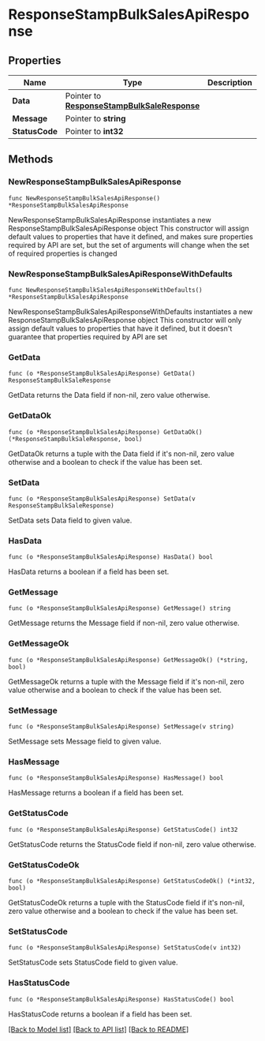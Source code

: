 # ResponseStampBulkSalesApiResponse

## Properties

Name | Type | Description | Notes
------------ | ------------- | ------------- | -------------
**Data** | Pointer to [**ResponseStampBulkSaleResponse**](ResponseStampBulkSaleResponse.md) |  | [optional] 
**Message** | Pointer to **string** |  | [optional] 
**StatusCode** | Pointer to **int32** |  | [optional] 

## Methods

### NewResponseStampBulkSalesApiResponse

`func NewResponseStampBulkSalesApiResponse() *ResponseStampBulkSalesApiResponse`

NewResponseStampBulkSalesApiResponse instantiates a new ResponseStampBulkSalesApiResponse object
This constructor will assign default values to properties that have it defined,
and makes sure properties required by API are set, but the set of arguments
will change when the set of required properties is changed

### NewResponseStampBulkSalesApiResponseWithDefaults

`func NewResponseStampBulkSalesApiResponseWithDefaults() *ResponseStampBulkSalesApiResponse`

NewResponseStampBulkSalesApiResponseWithDefaults instantiates a new ResponseStampBulkSalesApiResponse object
This constructor will only assign default values to properties that have it defined,
but it doesn't guarantee that properties required by API are set

### GetData

`func (o *ResponseStampBulkSalesApiResponse) GetData() ResponseStampBulkSaleResponse`

GetData returns the Data field if non-nil, zero value otherwise.

### GetDataOk

`func (o *ResponseStampBulkSalesApiResponse) GetDataOk() (*ResponseStampBulkSaleResponse, bool)`

GetDataOk returns a tuple with the Data field if it's non-nil, zero value otherwise
and a boolean to check if the value has been set.

### SetData

`func (o *ResponseStampBulkSalesApiResponse) SetData(v ResponseStampBulkSaleResponse)`

SetData sets Data field to given value.

### HasData

`func (o *ResponseStampBulkSalesApiResponse) HasData() bool`

HasData returns a boolean if a field has been set.

### GetMessage

`func (o *ResponseStampBulkSalesApiResponse) GetMessage() string`

GetMessage returns the Message field if non-nil, zero value otherwise.

### GetMessageOk

`func (o *ResponseStampBulkSalesApiResponse) GetMessageOk() (*string, bool)`

GetMessageOk returns a tuple with the Message field if it's non-nil, zero value otherwise
and a boolean to check if the value has been set.

### SetMessage

`func (o *ResponseStampBulkSalesApiResponse) SetMessage(v string)`

SetMessage sets Message field to given value.

### HasMessage

`func (o *ResponseStampBulkSalesApiResponse) HasMessage() bool`

HasMessage returns a boolean if a field has been set.

### GetStatusCode

`func (o *ResponseStampBulkSalesApiResponse) GetStatusCode() int32`

GetStatusCode returns the StatusCode field if non-nil, zero value otherwise.

### GetStatusCodeOk

`func (o *ResponseStampBulkSalesApiResponse) GetStatusCodeOk() (*int32, bool)`

GetStatusCodeOk returns a tuple with the StatusCode field if it's non-nil, zero value otherwise
and a boolean to check if the value has been set.

### SetStatusCode

`func (o *ResponseStampBulkSalesApiResponse) SetStatusCode(v int32)`

SetStatusCode sets StatusCode field to given value.

### HasStatusCode

`func (o *ResponseStampBulkSalesApiResponse) HasStatusCode() bool`

HasStatusCode returns a boolean if a field has been set.


[[Back to Model list]](../README.md#documentation-for-models) [[Back to API list]](../README.md#documentation-for-api-endpoints) [[Back to README]](../README.md)


